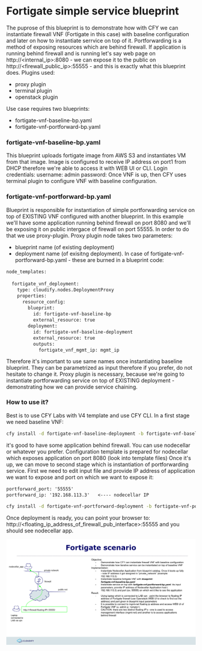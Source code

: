 # Fortigate simple service blueprint

The puprose of this blueprint is to demonstrate how with CFY we can instantiate firewall VNF (Fortigate in this case) with baseline configuration and later on how to instantiate serrvice on top of it. Portforwarding is a method of exposing resources which are behind firewall. If application is running behind firewall and is running let's say web page on http://<internal_ip>:8080 - we can expose it to the public on http://<firewall_public_ip>:55555 - and this is exactly what this blueprint does.
Plugins used:
* proxy plugin
* terminal plugin
* openstack plugin

Use case requires two blueprints:
* fortigate-vnf-baseline-bp.yaml
* fortigate-vnf-portforward-bp.yaml

### fortigate-vnf-baseline-bp.yaml
This blueprint uploads fortigate image from AWS S3 and instantiates VM from that image. Image is configured to receive IP address on port1 from DHCP therefore we're able to access it with WEB UI or CLI. Login credentials:
username: admin
password: <empty>
Once VNF is up, then CFY uses terminal plugin to configure VNF with baseline configuration.

### fortigate-vnf-portforward-bp.yaml
Blueprint is responsible for instantiation of simple portforwarding service on top of EXISTING VNF configured with another blueprint.  In this example we'll have some application running behind firewall on port 8080 and we'll be exposing it on public intergace of firewall on port 55555. In order to do that we use proxy-plugin. Proxy plugin node takes two parameters:
* blueprint name (of existing deployment)
* deployment name (of exisitng deployment).
In case of fortigate-vnf-portforward-bp.yaml - these are burned in a blueprint code:
```
node_templates:

  fortigate_vnf_deployment:
    type: cloudify.nodes.DeploymentProxy
    properties:
      resource_config:
        blueprint:
          id: fortigate-vnf-baseline-bp
          external_resource: true
        deployment:
          id: fortigate-vnf-baseline-deployment
          external_resource: true
          outputs:
            fortigate_vnf_mgmt_ip: mgmt_ip
 ```
 Therefore it's important to use same names once instantiating baseline blueprint. They can be parametrized as input therefore if you prefer, do not hesitate to change it.
Proxy plugin is necessary, because we're going to instantiate portforwarding service on top of EXISTING deployment - demonstrating how we can provide service chaining.

### How to use it?
Best is to use CFY Labs with V4 template and use CFY CLI. In a first stage we need baseline VNF:
```sh
cfy install -d fortigate-vnf-baseline-deployment -b fortigate-vnf-baseline-bp ./fortigate-vnf-baseline-bp.yaml
```
it's good to have some application behind firewall. You can use nodecellar or whatever you prefer. Configuration template is prepared for nodecellar which exposes application on port 8080 (look into template files)
Once it's up, we can move to second stage which is instantiation of portforwarding service. First we need to edit input file and provide IP address of application we want to expose and port on which we want to expose it:
```
portforward_port: '55555'
portforward_ip: '192.168.113.3'   <---- nodecellar IP 
```

```sh
cfy install -d fortigate-vnf-portforward-deployment -b fortigate-vnf-portforward-bp -i fortigate-vnf-portforward-bp-input.yaml ./fortigate-vnf-portforward-bp.yaml
```

Once deployment is ready, you can point your browser to: http://<floating_ip_address_of_firewall_pub_interface>:55555 and you should see nodecellar app.



![Fortigate](pic/fortigate-use-case.png)


